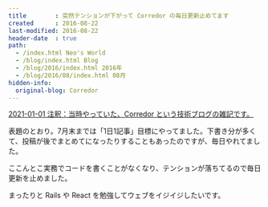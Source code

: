 ```yaml
---
title        : 突然テンションが下がって Corredor の毎日更新止めてます
created      : 2016-08-22
last-modified: 2016-08-22
header-date  : true
path:
  - /index.html Neo's World
  - /blog/index.html Blog
  - /blog/2016/index.html 2016年
  - /blog/2016/08/index.html 08月
hidden-info:
  original-blog: Corredor
---
```


<ins class="ins-block">

2021-01-01 注釈：当時やっていた、Corredor という技術ブログの雑記です。

</ins>

表題のとおり。7月末までは「1日1記事」目標にやってました。下書き分が多くて、投稿が後でまとめてになったりすることもあったのですが、毎日やれてました。

ここんとこ実務でコードを書くことがなくなり、テンションが落ちてるので毎日更新を止めました。

まったりと Rails や React を勉強してウェブをイジイジしたいです。
